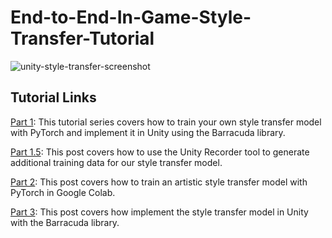 # End-to-End-In-Game-Style-Transfer-Tutorial
![unity-style-transfer-screenshot](..\images\unity-style-transfer-screenshot.png)

## Tutorial Links

[Part 1](https://christianjmills.com/End-To-End-In-Game-Style-Transfer-Tutorial-1/): This tutorial series covers how to train your own style transfer model with PyTorch and implement it in Unity using the Barracuda library.

[Part 1.5](https://christianjmills.com/End-To-End-In-Game-Style-Transfer-Tutorial-1-5/): This post covers how to use the Unity Recorder tool to generate additional training data for our style transfer model.

[Part 2](https://christianjmills.com/End-To-End-In-Game-Style-Transfer-Tutorial-2/): This post covers how to train an artistic style transfer model with PyTorch in Google Colab.

[Part 3](https://christianjmills.com/End-To-End-In-Game-Style-Transfer-Tutorial-3/): This post covers how implement the style transfer model in Unity with the Barracuda library.